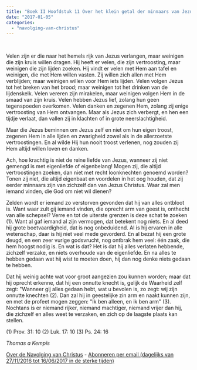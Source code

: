 ```yaml
---
title: "Boek II Hoofdstuk 11 Over het klein getal der minnaars van Jezus kruis"
date: "2017-01-05"
categories: 
  - "navolging-van-christus"
---
```


 

Velen zijn er die naar het hemels rijk van Jezus verlangen, maar weinigen die zijn kruis willen dragen. Hij heeft er velen, die zijn vertroosting, maar weinigen die zijn lijden zoeken. Hij vindt er velen met Hem aan tafel en weinigen, die met Hem willen vasten. Zij willen zich allen met Hem verblijden; maar weinigen willen voor Hem iets lijden. Velen volgen Jezus tot het breken van het brood; maar weinigen tot het drinken van de lijdenskelk. Velen vereren zijn mirakelen, maar weinigen volgen Hem in de smaad van zijn kruis. Velen hebben Jezus lief, zolang hun geen tegenspoeden overkomen. Velen danken en zegenen Hem, zolang zij enige vertroosting van Hem ontvangen. Maar als Jezus zich verbergt, en hen een tijdje verlaat, dan vallen zij in klachten of in grote neerslachtigheid.

Maar die Jezus beminnen om Jezus zelf en niet om hun eigen troost, zegenen Hem in alle lijden en zwarigheid zowel als in de allerzoetste vertroostingen. En al wilde Hij hun nooit troost verlenen, nog zouden zij Hem altijd willen loven en danken.

Ach, hoe krachtig is niet de reine liefde van Jezus, wanneer zij niet gemengd is met eigenliefde of eigenbelang! Mogen zij, die altijd vertroostingen zoeken, dan niet met recht loonknechten genoemd worden? Tonen zij niet, die altijd eigenbaat en voordelen in het oog houden, dat zij eerder minnaars zijn van zichzelf dan van Jezus Christus. Waar zal men iemand vinden, die God om niet wil dienen?

Zelden wordt er iemand zo verstorven gevonden dat hij van alles ontbloot is. Want waar zult gij iemand vinden, die oprecht arm van geest is, onthecht van alle schepsel? Verre en tot de uiterste grenzen is deze schat te zoeken (1). Want al gaf iemand al zijn vermogen, dat betekent nog niets. En al deed hij grote boetvaardigheid, dat is nog onbeduidend. Al is hij ervaren in alle wetenschap, daar is hij niet veel mede gevorderd. En al bezat hij een grote deugd, en een zeer vurige godsvrucht, nog ontbrak hem veel: één zaak, die hem hoogst nodig is. En wat is dat? Het is dat hij alles verlaten hebbende, zichzelf verzake, en niets overhoude van de eigenliefde. En na alles te hebben gedaan wat hij wist te moeten doen, hij dan nog denke niets gedaan te hebben.

Dat hij weinig achte wat voor groot aangezien zou kunnen worden; maar dat hij oprecht erkenne, dat hij een onnutte knecht is, gelijk de Waarheid zelf zegt: "Wanneer gij alles gedaan hebt, wat u bevolen is, zo zegt: wij zijn onnutte knechten (2). Dan zal hij in geestelijke zin arm en naakt kunnen zijn, en met de profeet mogen zeggen: "Ik ben alleen, en ik ben arm" (3). Nochtans is er niemand rijker, niemand machtiger, niemand vrijer dan hij, die zichzelf en alles weet te verzaken, en zich op de laagste plaats kan stellen.

(1) Prov. 31: 10 (2) Luk. 17: 10 (3) Ps. 24: 16

_Thomas a Kempis_

[Over de Navolging van Christus](/blog/de-navolging-van-christus-in-de-sterke-tijden/) - [Abonneren per email (dagelijks van 27/11/2016 tot 16/06/2017 in de sterke tijden)](http://eepurl.com/cg9VGT)
